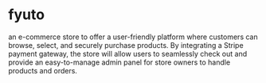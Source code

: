 # fyuto
an e-commerce store to offer a user-friendly platform where customers can browse, select, and securely purchase products. By integrating a Stripe payment gateway, the store will allow users to seamlessly check out and provide an easy-to-manage admin panel for store owners to handle products and orders.
